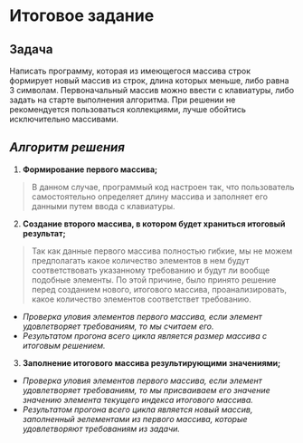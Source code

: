 # Итоговое задание 

## Задача

Написать программу, которая из имеющегося массива строк формирует новый массив из строк, длина которых меньше, либо равна 3 символам. Первоначальный массив можно ввести с клавиатуры, либо задать на старте выполнения алгоритма. При решении не рекомендуется пользоваться коллекциями, лучше обойтись исключительно массивами.

## ___Алгоритм решения___

1. __Формирование первого массива;__
> В данном случае, программый код настроен так, что пользователь самостоятельно определяет длину массива и заполняет его данными путем ввода с клавиатуры.

2. __Создание второго массива, в котором будет храниться итоговый результат;__ 
> Так как данные первого массива полностью гибкие, мы не можем предполагать какое количество элементов в нем будут соответствовать указанному требованию и будут ли вообще подобные элементы. По этой причине, было принято решение перед созданием нового, итогового массива, проанализировать, какое количество элементов соответствет требованию.
* _Проверка уловия элементов первого массива, если элемент удовлетворяет требованиям, то мы считаем его._
* _Результатом прогона всего цикла является размер массива с итоговым решением._

3. __Заполнение итогового массива результирующими значениями;__
* _Проверка уловия элементов первого массива, если элемент удовлетворяет требованиям, то мы присваиваем его значение значению элемента текущего индекса итогового массива._
* _Результатом прогона всего цикла является новый массив, заполненный эелементами из первого массива, которые удовлетворяют требованиям из задачи._

